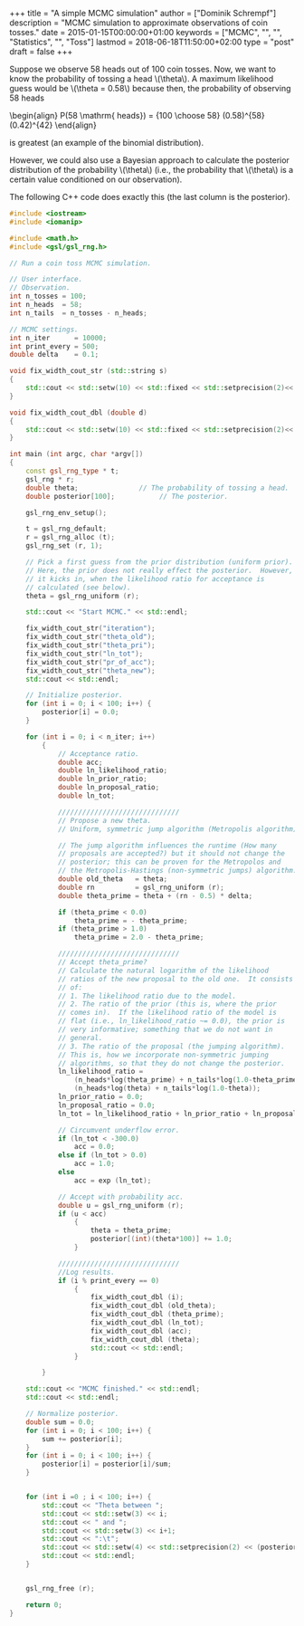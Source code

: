 +++
title = "A simple MCMC simulation"
author = ["Dominik Schrempf"]
description = "MCMC simulation to approximate observations of coin tosses."
date = 2015-01-15T00:00:00+01:00
keywords = ["MCMC", "", "", "Statistics", "", "Toss"]
lastmod = 2018-06-18T11:50:00+02:00
type = "post"
draft = false
+++

Suppose we observe 58 heads out of 100 coin tosses. Now, we want to know the
probability of tossing a head \\(\theta\\). A maximum likelihood guess would be
\\(\theta = 0.58\\) because then, the probability of observing 58 heads

\begin{align}
  P(58 \mathrm{ heads}) = {100 \choose 58} (0.58)^{58} (0.42)^{42}
\end{align}

is greatest (an example of the binomial distribution).

However, we could also use a Bayesian approach to calculate the posterior
distribution of the probability \\(\theta\\) (i.e., the probability that \\(\theta\\) is
a certain value conditioned on our observation).

The following C++ code does exactly this (the last column is the posterior).

```C++
#include <iostream>
#include <iomanip>

#include <math.h>
#include <gsl/gsl_rng.h>

// Run a coin toss MCMC simulation.

// User interface.
// Observation.
int n_tosses = 100;
int n_heads  = 58;
int n_tails  = n_tosses - n_heads;

// MCMC settings.
int n_iter      = 10000;
int print_every = 500;
double delta    = 0.1;

void fix_width_cout_str (std::string s)
{
    std::cout << std::setw(10) << std::fixed << std::setprecision(2)<< s << "  ";
}

void fix_width_cout_dbl (double d)
{
    std::cout << std::setw(10) << std::fixed << std::setprecision(2)<< d << "  ";
}

int main (int argc, char *argv[])
{
    const gsl_rng_type * t;
    gsl_rng * r;
    double theta;               // The probability of tossing a head.
    double posterior[100];           // The posterior.

    gsl_rng_env_setup();

    t = gsl_rng_default;
    r = gsl_rng_alloc (t);
    gsl_rng_set (r, 1);

    // Pick a first guess from the prior distribution (uniform prior).
    // Here, the prior does not really effect the posterior.  However,
    // it kicks in, when the likelihood ratio for acceptance is
    // calculated (see below).
    theta = gsl_rng_uniform (r);

    std::cout << "Start MCMC." << std::endl;

    fix_width_cout_str("iteration");
    fix_width_cout_str("theta_old");
    fix_width_cout_str("theta_pri");
    fix_width_cout_str("ln_tot");
    fix_width_cout_str("pr_of_acc");
    fix_width_cout_str("theta_new");
    std::cout << std::endl;

    // Initialize posterior.
    for (int i = 0; i < 100; i++) {
        posterior[i] = 0.0;
    }

    for (int i = 0; i < n_iter; i++)
        {
            // Acceptance ratio.
            double acc;
            double ln_likelihood_ratio;
            double ln_prior_ratio;
            double ln_proposal_ratio;
            double ln_tot;

            //////////////////////////////
            // Propose a new theta.
            // Uniform, symmetric jump algorithm (Metropolis algorithm).

            // The jump algorithm influences the runtime (How many
            // proposals are accepted?) but it should not change the
            // posterior; this can be proven for the Metropolos and
            // the Metropolis-Hastings (non-symmetric jumps) algorithm.
            double old_theta   = theta;
            double rn          = gsl_rng_uniform (r);
            double theta_prime = theta + (rn - 0.5) * delta;

            if (theta_prime < 0.0)
                theta_prime = - theta_prime;
            if (theta_prime > 1.0)
                theta_prime = 2.0 - theta_prime;

            //////////////////////////////
            // Accept theta_prime?
            // Calculate the natural logarithm of the likelihood
            // ratios of the new proposal to the old one.  It consists
            // of:
            // 1. The likelihood ratio due to the model.
            // 2. The ratio of the prior (this is, where the prior
            // comes in).  If the likelihood ratio of the model is
            // flat (i.e., ln_likelihood_ratio ~= 0.0), the prior is
            // very informative; something that we do not want in
            // general.
            // 3. The ratio of the proposal (the jumping algorithm).
            // This is, how we incorporate non-symmetric jumping
            // algorithms, so that they do not change the posterior.
            ln_likelihood_ratio =
                (n_heads*log(theta_prime) + n_tails*log(1.0-theta_prime)) -
                (n_heads*log(theta) + n_tails*log(1.0-theta));
            ln_prior_ratio = 0.0;
            ln_proposal_ratio = 0.0;
            ln_tot = ln_likelihood_ratio + ln_prior_ratio + ln_proposal_ratio;

            // Circumvent underflow error.
            if (ln_tot < -300.0)
                acc = 0.0;
            else if (ln_tot > 0.0)
                acc = 1.0;
            else
                acc = exp (ln_tot);

            // Accept with probability acc.
            double u = gsl_rng_uniform (r);
            if (u < acc)
                {
                    theta = theta_prime;
                    posterior[(int)(theta*100)] += 1.0;
                }

            //////////////////////////////
            //Log results.
            if (i % print_every == 0)
                {
                    fix_width_cout_dbl (i);
                    fix_width_cout_dbl (old_theta);
                    fix_width_cout_dbl (theta_prime);
                    fix_width_cout_dbl (ln_tot);
                    fix_width_cout_dbl (acc);
                    fix_width_cout_dbl (theta);
                    std::cout << std::endl;
                }

        }

    std::cout << "MCMC finished." << std::endl;
    std::cout << std::endl;

    // Normalize posterior.
    double sum = 0.0;
    for (int i = 0; i < 100; i++) {
        sum += posterior[i];
    }
    for (int i = 0; i < 100; i++) {
        posterior[i] = posterior[i]/sum;
    }


    for (int i =0 ; i < 100; i++) {
        std::cout << "Theta between ";
        std::cout << std::setw(3) << i;
        std::cout << " and ";
        std::cout << std::setw(3) << i+1;
        std::cout << ":\t";
        std::cout << std::setw(4) << std::setprecision(2) << (posterior[i]);
        std::cout << std::endl;
    }


    gsl_rng_free (r);

    return 0;
}
```
